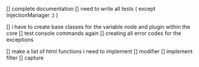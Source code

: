 [] complete documentation
[] need to write all tests ( except InjectionManager :) )

[] i have to create base classes for the variable node and plugin within the core
[] test console commands again
[] creating all error codes for the exceptions

[] make a list of html functions i need to implement
    [] modifier
    [] implement filter
    [] capture
